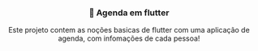 <div align = "center">
  <h3>📱 Agenda em flutter </h3>
  </div>
<div align="center">
Este projeto contem as noções basicas de flutter com uma aplicação de agenda, com infomações de cada pessoa! 
</div>

